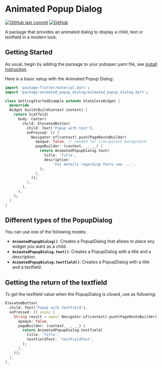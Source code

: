 # Animated Popup Dialog
[![GitHub last commit](https://img.shields.io/github/last-commit/C4s4r/animated_popup_dialog?label=last%20updated)](https://github.com/C4s4r/animated_popup_dialog/commits/)
[![GitHub](https://img.shields.io/github/license/C4s4r/animated_popup_dialog)](https://opensource.org/licenses/BSD-3-Clause)


A package that provides an animated dialog to display a child, text or textfield in a modern look.

## Getting Started

As usual, begin by adding the package to your pubspec.yaml file, see [install instruction](https://pub.dev/packages/animated_popup_dialog/install).

Here is a basic setup with the Animated Popup Dialog:
```dart
import 'package:flutter/material.dart';
import 'package:animated_popup_dialog/animated_popup_dialog.dart';

class GettingStartedExample extends StatelessWidget {
  @override
  Widget build(BuildContext context) {
    return Scaffold(
      body: Center(
        child: ElevatedButton(
          child: Text('Popup with text'),
          onPressed: () {
            Navigator.of(context).push(PageRouteBuilder(
              opaque: false, // needed for transparent background
              pageBuilder: (context, _, __) {
                return AnimatedPopupDialog.text(
                  title: 'Title',
                  description:
                      'For details regarding fonts see ...',
                );
              },
            ));
          },
        ),
      ),
    );
  }
}

```

## Different types of the PopupDialog
You can use one of the following modes:
* **`AnimatedPopupDialog()`**: Creates a PopupDialog that allows to place any widget you want as a child.
* **`AnimatedPopupDialog.text()`**: Creates a PopupDialog with a title and a description.
* **`AnimatedPopupDialog.textfield()`**: Creates a PopupDialog with a title and a textfield.

## Getting the return of the textfield
To get the textfield value when the PopupDialog is closed, use as following:
```dart
ElevatedButton(
  child: Text('Popup with textfield'),
  onPressed: () async {
    String result = await Navigator.of(context).push(PageRouteBuilder(
      opaque: false,
      pageBuilder: (context, _, __) {
        return AnimatedPopupDialog.textfield(
          title: 'Title',
          textFieldText: 'textFieldText',
        );
      },
    ));
  },
),
```
